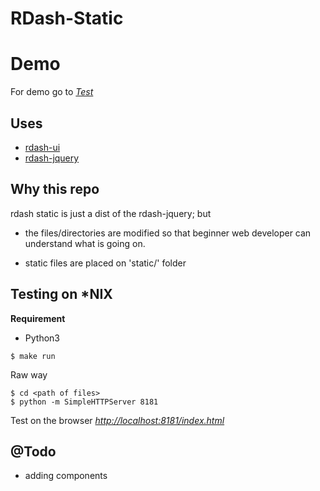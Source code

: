 # RDash-Static

# Demo
For demo go to [_Test_](http://rupakraj.github.io/rdash-static)

## Uses
* [rdash-ui](https://github.com/rdash/rdash-ui)
* [rdash-jquery](https://github.com/rdash/rdash-jquery)

## Why this repo
rdash static is just a dist of the rdash-jquery; but
* the files/directories are modified so that beginner web developer can understand what is going on.

* static files are placed on 'static/' folder
## Testing on \*NIX

__Requirement__
* Python3

```
$ make run
```
Raw way
```
$ cd <path of files>
$ python -m SimpleHTTPServer 8181
```
Test on the browser [_http://localhost:8181/index.html_](http://localhost:8181/index.html)


## @Todo
* adding components
